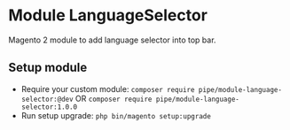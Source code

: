 # Module LanguageSelector

Magento 2 module to add language selector into top bar.

## Setup module

- Require your custom module: `composer require pipe/module-language-selector:@dev` OR `composer require pipe/module-language-selector:1.0.0`
- Run setup upgrade: `php bin/magento setup:upgrade`
